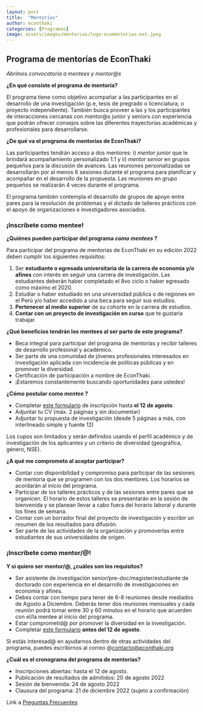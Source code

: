 ```yaml
---
layout: post
title:  "Mentorías"
author: econthaki
categories: [Programas]
image: assets/images/mentorias/logo-ecomentorias-ext.jpeg
---
```




## Programa de mentorías de EconThaki

*Abrimos convocatoria a mentees y mentor@s*

**¿En qué consiste el programa de mentoría?**

El programa tiene como objetivo acompañar a las participantes en el desarrollo de una investigación (p.e, tesis de pregrado o licenciatura, o proyecto independiente). También busca proveer a las y los participantes de interacciones cercanas con mentor@s junior y seniors con experiencia que podrán ofrecer consejos sobre las diferentes trayectorias académicas y profesionales para desarrollarse.

**¿De qué va el programa de mentorías de EconThaki?**

Las participantes tendrán acceso a dos mentores: i) _mentor junior_ que le brindará acompañamiento personalizado 1:1 y ii) _mentor senior_ en grupos pequeños para la discusión de avances. Las reuniones personalizadas se desarrollarán por al menos 6 sesiones durante el programa para planificar y acompañar en el desarrollo de la propuesta. Las reuniones en grupo pequeños se realizarán 4 veces durante el programa.

El programa también contempla el desarrollo de grupos de apoyo entre pares para la resolución de problemas y el dictado de talleres prácticos con el apoyo de organizaciones e investigadores asociados.

### ¡Inscríbete como mentee!


**¿Quiénes pueden participar del programa *como mentees* ?**

Para participar del programa de mentorías de EconThaki en su edición 2022 deben cumplir los siguientes requisitos:

1. Ser **estudiante o egresada universitaria de la carrera de economía y/o afines** con interés en seguir una carrera de investigación. Las estudiantes deberán haber completado el 8vo ciclo o haber egresado como máximo el 2020.
2. Estudiar o haber estudiado en una universidad pública o de regiones en el Perú y/o haber accedido a una beca para seguir sus estudios.
3. **Pertenecer al medio superior** de su cohorte en la carrera de estudios.
4. **Contar con un proyecto de investigación en curso** que te gustaría trabajar.

**¿Qué beneficios tendrán los mentees al ser parte de este programa?**

- Beca integral para participar del programa de mentorías y recibir talleres de desarrollo profesional y académico.
- Ser parte de una comunidad de jóvenes profesionales interesados en investigación aplicada con incidencia de políticas públicas y en promover la diversidad.
- Certificación de participación a nombre de EconThaki.
- ¡Estaremos constantemente buscando oportunidades para ustedes!

**¿Cómo postular como *mentee* ?**

- Completar [este formulario](https://forms.gle/nw17SRrp52rWffPv9) de inscripción hasta **el 12 de agosto**.
- Adjuntar tu CV (máx. 2 páginas y sin documentar) 
- Adjuntar tu propuesta de investigación (desde 5 páginas a más, con interlineado simple y fuente 12)

Los cupos son limitados y serán definidos usando el perfil académico y de investigación de los aplicantes y un criterio de diversidad (geográfica, género, NSE).

**¿A qué me comprometo al aceptar participar?**

- Contar con disponibilidad y compromiso para participar de las sesiones de mentoría que se programen con los dos mentores. Los horarios se acordarán al inicio del programa.
- Participar de los talleres prácticos y de las sesiones entre pares que se organicen. El horario de estos talleres se presentarán en la sesión de bienvenida y se planean llevar a cabo fuera del horario laboral y durante los fines de semana.
- Contar con un borrador final del proyecto de investigación y escribir un resumen de los resultados para difusión.
- Ser parte de las actividades de la organización y promoverlas entre estudiantes de sus universidades de origen.

### ¡Inscríbete como mentor/@!

**Y si quiero ser mentor/@, ¿cuáles son los requisitos?**

- Ser asistente de investigación senior/pre-doc/magister/estudiante de doctorado con experiencia en el desarrollo de investigaciones en economía y afines.
- Debes contar con tiempo para tener de 6-8 reuniones desde mediados de Agosto a Diciembre. Deberás tener dos reuniones mensuales y cada reunión podrá tomar entre 30 y 60 minutos en el horario que acuerden con el/la mentee al inicio del programa.
- Estar comprometid@ por promover la diversidad en la investigación.
- Completar [este formulario](https://docs.google.com/forms/d/e/1FAIpQLScyayx9WhcxR80C0c_3JtoFiAjEuxDUTxvjsgom7xQKIfBjIw/viewform?usp=sf_link) **antes del 12 de agosto**.

Si estás interesad@ en ayudarnos dentro de otras actividades del programa, puedes escribirnos al correo @contacto@econthaki.org

**¿Cuál es el cronograma del programa de mentorías?**

- Inscripciones abiertas: hasta el 12 de agosto.
- Publicación de resultados de admitidos: 20 de agosto 2022
- Sesión de bienvenida: 24 de agosto 2022
- Clausura del programa: 21 de diciembre 2022 (sujeto a confirmación)



Link a  [Preguntas Frecuentes][pregfreq-link]

[pregfreq-link]:   https://econthaki.github.io/recursos/2021/01/06/pregfreq.html

